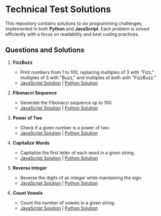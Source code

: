 # Technical Test Solutions

This repository contains solutions to six programming challenges, implemented in both **Python** and **JavaScript**. Each problem is solved efficiently with a focus on readability and best coding practices.

## Questions and Solutions

1. **FizzBuzz**  
   - Print numbers from 1 to 100, replacing multiples of 3 with "Fizz," multiples of 5 with "Buzz," and multiples of both with "FizzBuzz."  
   - [JavaScript Solution](js/fizzbuzz.js) | [Python Solution](python/fizzbuzz.py)

2. **Fibonacci Sequence**  
   - Generate the Fibonacci sequence up to 100.  
   - [JavaScript Solution](js/fibonacci.js) | [Python Solution](python/fibonacci.py)

3. **Power of Two**  
   - Check if a given number is a power of two.  
   - [JavaScript Solution](js/power_of_two.js) | [Python Solution](python/power_of_two.py)

4. **Capitalize Words**  
   - Capitalize the first letter of each word in a given string.  
   - [JavaScript Solution](js/capitalize_words.js) | [Python Solution](python/capitalize_words.py)

5. **Reverse Integer**  
   - Reverse the digits of an integer while maintaining the sign.  
   - [JavaScript Solution](js/reverse_integer.js) | [Python Solution](python/reverse_integer.py)

6. **Count Vowels**  
   - Count the number of vowels in a given string.  
   - [JavaScript Solution](js/count_vowels.js) | [Python Solution](python/count_vowels.py)



